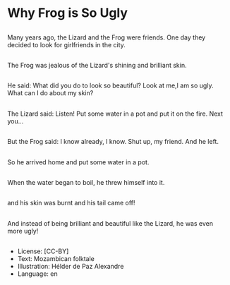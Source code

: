 # Why Frog is So Ugly

##
Many years ago, the
Lizard and the Frog
were friends. One day
they decided to look
for girlfriends in the
city.

##
The Frog was jealous
of the Lizard's shining
and brilliant skin.

##
He said: What did you
do to look so beautiful?
Look at me,I am so ugly.
What can I do about my
skin?

##
The Lizard said:
Listen! Put some water
in a pot and put it on
the fire.
Next you...

##
But the Frog said: I
know already, I know.
Shut up, my friend. And
he left.

##
So he arrived home and
put some water in
a pot.

##
When the water began
to boil, he threw himself
into it.

##
and his skin was burnt
and his tail came off!

##
And instead of being
brilliant and beautiful
like the Lizard, he was
even more ugly!

##
* License: [CC-BY]
* Text: Mozambican folktale
* Illustration: Hélder de Paz Alexandre
* Language: en
